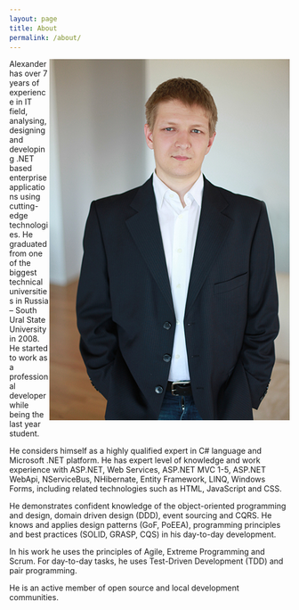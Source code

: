 ```yaml
---
layout: page
title: About
permalink: /about/
---
```

<img src="/public/me.jpg" alt="Photo of Alexander Zaytsev" style="float:right">
Alexander has over 7 years of experience in IT field, analysing, designing and developing .NET based enterprise applications using cutting-edge technologies. He graduated from one of the biggest technical universities in Russia – South Ural State University in 2008. He started to work as a professional developer while being the last year student.

He considers himself as a highly qualified expert in C# language and Microsoft .NET platform. He has expert level of knowledge and work experience with ASP.NET, Web Services, ASP.NET MVC 1-5, ASP.NET WebApi, NServiceBus, NHibernate, Entity Framework, LINQ, Windows Forms, including related technologies such as HTML, JavaScript and CSS.

He demonstrates confident knowledge of the object-oriented programming and design, domain driven design (DDD), event sourcing and CQRS. He knows and applies design patterns (GoF, PoEEA), programming principles and best practices (SOLID, GRASP, CQS) in his day-to-day development.

In his work he uses the principles of Agile, Extreme Programming and Scrum. For day-to-day tasks, he uses Test-Driven Development (TDD) and pair programming.

He is an active member of open source and local development communities.